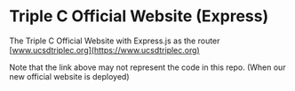 # Triple C Official Website (Express)
The Triple C Official Website with Express.js as the router  
[www.ucsdtriplec.org](https://www.ucsdtriplec.org)  
  
Note that the link above may not represent the code in this repo. (When our new official website is deployed)